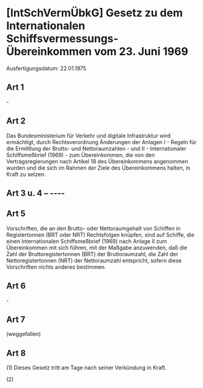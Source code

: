 # [IntSchVermÜbkG] Gesetz zu dem Internationalen Schiffsvermessungs-Übereinkommen vom 23. Juni 1969

Ausfertigungsdatum: 22.01.1975

 

## Art 1

\-


## Art 2

Das Bundesministerium für Verkehr und digitale Infrastruktur wird ermächtigt, durch Rechtsverordnung Änderungen der Anlagen I - Regeln für die Ermittlung der Brutto- und Nettoraumzahlen - und II - Internationaler Schiffsmeßbrief (1969) - zum Übereinkommen, die von den Vertragsregierungen nach Artikel 18 des Übereinkommens angenommen wurden und die sich im Rahmen der Ziele des Übereinkommens halten, in Kraft zu setzen.


## Art 3 u. 4 – ----


## Art 5

Vorschriften, die an den Brutto- oder Nettoraumgehalt von Schiffen in Registertonnen (BRT oder NRT) Rechtsfolgen knüpfen, sind auf Schiffe, die einen Internationalen Schiffsmeßbrief (1969) nach Anlage II zum Übereinkommen mit sich führen, mit der Maßgabe anzuwenden, daß die Zahl der Bruttoregistertonnen (BRT) der Bruttoraumzahl, die Zahl der Nettoregistertonnen (NRT) der Nettoraumzahl entspricht, sofern diese Vorschriften nichts anderes bestimmen.


## Art 6

\-


## Art 7

(weggefallen)


## Art 8

(1) Dieses Gesetz tritt am Tage nach seiner Verkündung in Kraft.

(2)
